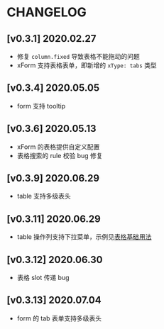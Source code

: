 # CHANGELOG

## [v0.3.1] 2020.02.27

- 修复 `column.fixed` 导致表格不能拖动的问题
- xForm 支持表格表单，即新增的 `xType: tabs` 类型

## [v0.3.4] 2020.05.05

- form 支持 tooltip

## [v0.3.6] 2020.05.13

- xForm 的表格提供自定义配置
- 表格搜索的 rule 校验 bug 修复

## [v0.3.9] 2020.06.29

- table 支持多级表头

## [v0.3.11] 2020.06.29

- table 操作列支持下拉菜单，示例见[表格基础用法](https://goldsubmarine.github.io/xcrud/guide/table.html#%E5%9F%BA%E6%9C%AC%E7%94%A8%E6%B3%95)

## [v0.3.12] 2020.06.30

- 表格 slot 传递 bug

## [v0.3.13] 2020.07.04

- form 的 tab 表单支持多级表头
